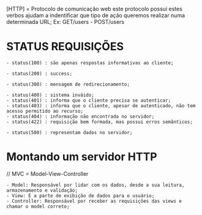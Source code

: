 [HTTP] = Protocolo de comunicação web
este protocolo possui <verbos> estes verbos ajudam a indentificar
que tipo de ação queremos realizar numa determinada URL;
Ex: GET/users - POST/users

# STATUS REQUISIÇÕES

    - status(100) : são apenas respostas informativas ao cliente;

    - status(200) : success;

    - status(300) : mensagem de redirecionamento;

    - status(400) : sistema inváido;
    - status(401) : informa que o cliente precisa se autenticar;
    - status(403) : informa que o cliente, apesar de autenticado, não tem acesso permitido ao recurso;
    - status(404) : informação não encontrada no servidor;
    - status(422) : requisição bem formada, mas possui erros semânticos;

    - status(500) : representam dados no servidor;

# Montando um servidor HTTP

// MVC = Model-View-Controller

    - Model: Responsável por lidar com os dados, desde a sua leitura, armazenamento e validação;
    - View: É a parte de exibição de dados para o usuário;
    - Controller: Responsável por receber as requisições das views e chamar o model correto;
